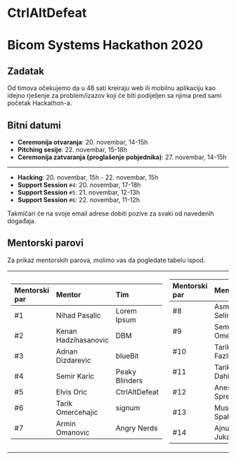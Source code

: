 # CtrlAltDefeat

# Bicom Systems Hackathon 2020

## Zadatak

Od timova očekujemo da u 48 sati kreiraju web ili mobilnu aplikaciju kao idejno rješenje za problem/izazov koji će biti podijeljen sa njima pred sami početak Hackathon-a.

## Bitni datumi

- **Ceremonija otvaranja**: 20. novembar, 14-15h 
- **Pitching sesije**: 22. novembar, 15-18h
- **Ceremonija zatvaranja (proglašenje pobjednika)**: 27. novembar, 14-15h

---

- **Hacking**: 20. novembar, 15h - 22. novembar, 15h
- **Support Session** ```#4```: 20. novembar, 17-18h 
- **Support Session** ```#5```: 21. novembar, 12-13h 
- **Support Session** ```#6```: 22. novembar, 11-12h

Takmičari će na svoje email adrese dobiti pozive za svaki od navedenih događaja.

## Mentorski parovi

Za prikaz mentorskih parova, molimo vas da pogledate tabelu ispod.

<table>
<tr><td>

| Mentorski par  | Mentor  | Tim |
|:----------|:----------|:----------|
| #1    | Nihad Pasalic| Lorem Ipsum   |
| #2    | Kenan Hadzihasanovic| DBM    |
| #3    | Adnan Dizdarevic| blueBit    |
| #4    | Semir Karic| Peaky Blinders  |
| #5    | Elvis Oric| CtrlAltDefeat    |
| #6    | Tarik Omerćehajic| signum    |
| #7    | Armin Omanovic| Angry Nerds  |

</td><td>

| Mentorski par  | Mentor  | Tim |
|:----------|:----------|:----------|
| #8    | Asmir Selimovic| Visiot Team  |
| #9    | Semir Omerovic | ImpeccaCode  |
| #10    | Tarik Fazlic| Čelik          |
| #11   | Tarik Dahic| Debugger Team    |
| #12    | Anes Sprecic| Triple A       |
| #13    | Mustafa Spahic| AMH Creations|
| #14    | Ajnur Jukan| Indexi          |

</td></tr> </table>

